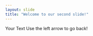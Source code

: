 ```yaml
---
layout: slide
title: "Welcome to our second slide!"
---
```


Your Text
Use the left arrow to go back!
